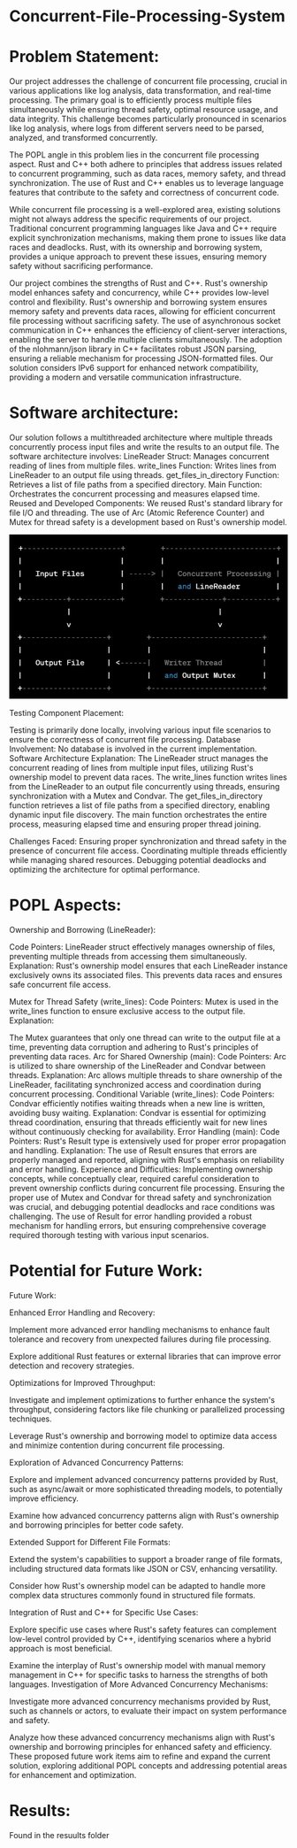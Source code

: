 # Concurrent-File-Processing-System

# Problem Statement:

Our project addresses the challenge of concurrent file processing, crucial in various applications like log analysis, data transformation, and real-time processing. The primary goal is to efficiently process multiple files simultaneously while ensuring thread safety, optimal resource usage, and data integrity. This challenge becomes particularly pronounced in scenarios like log analysis, where logs from different servers need to be parsed, analyzed, and transformed concurrently.

The POPL angle in this problem lies in the concurrent file processing aspect. Rust and C++ both adhere to principles that address issues related to concurrent programming, such as data races, memory safety, and thread synchronization. The use of Rust and C++ enables us to leverage language features that contribute to the safety and correctness of concurrent code.

While concurrent file processing is a well-explored area, existing solutions might not always address the specific requirements of our project. Traditional concurrent programming languages like Java and C++ require explicit synchronization mechanisms, making them prone to issues like data races and deadlocks. Rust, with its ownership and borrowing system, provides a unique approach to prevent these issues, ensuring memory safety without sacrificing performance.

Our project combines the strengths of Rust and C++. Rust's ownership model enhances safety and concurrency, while C++ provides low-level control and flexibility.
Rust's ownership and borrowing system ensures memory safety and prevents data races, allowing for efficient concurrent file processing without sacrificing safety.
The use of asynchronous socket communication in C++ enhances the efficiency of client-server interactions, enabling the server to handle multiple clients simultaneously.
The adoption of the nlohmann/json library in C++ facilitates robust JSON parsing, ensuring a reliable mechanism for processing JSON-formatted files.
Our solution considers IPv6 support for enhanced network compatibility, providing a modern and versatile communication infrastructure.

# Software architecture:

Our solution follows a multithreaded architecture where multiple threads concurrently process input files and write the results to an output file. The software architecture involves:
LineReader Struct: Manages concurrent reading of lines from multiple files.
write_lines Function: Writes lines from LineReader to an output file using threads.
get_files_in_directory Function: Retrieves a list of file paths from a specified directory.
Main Function: Orchestrates the concurrent processing and measures elapsed time.
Reused and Developed Components:
We reused Rust's standard library for file I/O and threading. The use of Arc (Atomic Reference Counter) and Mutex for thread safety is a development based on Rust's ownership model.

![Alt text](Capture.jpg)

Testing Component Placement:

Testing is primarily done locally, involving various input file scenarios to ensure the correctness of concurrent file processing.
Database Involvement:
No database is involved in the current implementation.
Software Architecture Explanation:
The LineReader struct manages the concurrent reading of lines from multiple input files, utilizing Rust's ownership model to prevent data races.
The write_lines function writes lines from the LineReader to an output file concurrently using threads, ensuring synchronization with a Mutex and Condvar.
The get_files_in_directory function retrieves a list of file paths from a specified directory, enabling dynamic input file discovery.
The main function orchestrates the entire process, measuring elapsed time and ensuring proper thread joining.

Challenges Faced:
Ensuring proper synchronization and thread safety in the presence of concurrent file access.
Coordinating multiple threads efficiently while managing shared resources.
Debugging potential deadlocks and optimizing the architecture for optimal performance.

# POPL Aspects:
Ownership and Borrowing (LineReader):

Code Pointers:
LineReader struct effectively manages ownership of files, preventing multiple threads from accessing them simultaneously.
Explanation:
Rust's ownership model ensures that each LineReader instance exclusively owns its associated files. This prevents data races and ensures safe concurrent file access.

Mutex for Thread Safety (write_lines):
Code Pointers:
Mutex is used in the write_lines function to ensure exclusive access to the output file.
Explanation:


The Mutex guarantees that only one thread can write to the output file at a time, preventing data corruption and adhering to Rust's principles of preventing data races.
Arc for Shared Ownership (main):
Code Pointers:
Arc is utilized to share ownership of the LineReader and Condvar between threads.
Explanation:
Arc allows multiple threads to share ownership of the LineReader, facilitating synchronized access and coordination during concurrent processing.
Conditional Variable (write_lines):
Code Pointers:
Condvar efficiently notifies waiting threads when a new line is written, avoiding busy waiting.
Explanation:
Condvar is essential for optimizing thread coordination, ensuring that threads efficiently wait for new lines without continuously checking for availability.
Error Handling (main):
Code Pointers:
Rust's Result type is extensively used for proper error propagation and handling.
Explanation:
The use of Result ensures that errors are properly managed and reported, aligning with Rust's emphasis on reliability and error handling.
Experience and Difficulties:
Implementing ownership concepts, while conceptually clear, required careful consideration to prevent ownership conflicts during concurrent file processing.
Ensuring the proper use of Mutex and Condvar for thread safety and synchronization was crucial, and debugging potential deadlocks and race conditions was challenging.
The use of Result for error handling provided a robust mechanism for handling errors, but ensuring comprehensive coverage required thorough testing with various input scenarios.

# Potential for Future Work:

Future Work:

Enhanced Error Handling and Recovery:

Implement more advanced error handling mechanisms to enhance fault tolerance and recovery from unexpected failures during file processing.

Explore additional Rust features or external libraries that can improve error detection and recovery strategies.

Optimizations for Improved Throughput:

Investigate and implement optimizations to further enhance the system's throughput, considering factors like file chunking or parallelized processing techniques.

Leverage Rust's ownership and borrowing model to optimize data access and minimize contention during concurrent file processing.

Exploration of Advanced Concurrency Patterns:

Explore and implement advanced concurrency patterns provided by Rust, such as async/await or more sophisticated threading models, to potentially improve efficiency.

Examine how advanced concurrency patterns align with Rust's ownership and borrowing principles for better code safety.

Extended Support for Different File Formats:

Extend the system's capabilities to support a broader range of file formats, including structured data formats like JSON or CSV, enhancing versatility.

Consider how Rust's ownership model can be adapted to handle more complex data structures commonly found in structured file formats.

Integration of Rust and C++ for Specific Use Cases:

Explore specific use cases where Rust's safety features can complement low-level control provided by C++, identifying scenarios where a hybrid approach is most beneficial.

Examine the interplay of Rust's ownership model with manual memory management in C++ for specific tasks to harness the strengths of both languages.
Investigation of More Advanced Concurrency Mechanisms:

Investigate more advanced concurrency mechanisms provided by Rust, such as channels or actors, to evaluate their impact on system performance and safety.

Analyze how these advanced concurrency mechanisms align with Rust's ownership and borrowing principles for enhanced safety and efficiency.
These proposed future work items aim to refine and expand the current solution, exploring additional POPL concepts and addressing potential areas for enhancement and optimization.



# Results:

Found in the resuults folder





